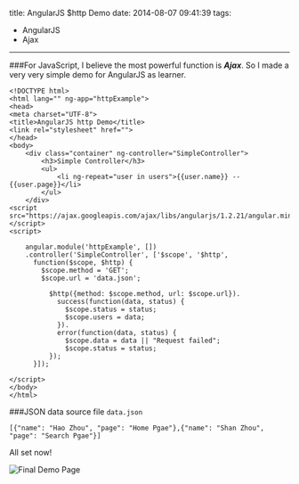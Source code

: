title: AngularJS $http Demo
date: 2014-08-07 09:41:39
tags:
 - AngularJS
 - Ajax
---
###For JavaScript, I believe the most powerful function is ***Ajax***. So I made a very very simple demo for AngularJS as learner.

<!-- more -->

```
<!DOCTYPE html>
<html lang="" ng-app="httpExample">
<head>
<meta charset="UTF-8">
<title>AngularJS http Demo</title>
<link rel="stylesheet" href="">
</head>
<body>
    <div class="container" ng-controller="SimpleController">
        <h3>Simple Controller</h3>
        <ul>
            <li ng-repeat="user in users">{{user.name}} -- {{user.page}}</li>
        </ul>
    </div>
<script src="https://ajax.googleapis.com/ajax/libs/angularjs/1.2.21/angular.min.js"></script>
<script>
    
    angular.module('httpExample', [])
    .controller('SimpleController', ['$scope', '$http',
      function($scope, $http) {
        $scope.method = 'GET';
        $scope.url = 'data.json';

          $http({method: $scope.method, url: $scope.url}).
            success(function(data, status) {
              $scope.status = status;
              $scope.users = data;
            }).
            error(function(data, status) {
              $scope.data = data || "Request failed";
              $scope.status = status;
          });
      }]);

</script>
</body>
</html>
```

###JSON data source file `data.json`
```
[{"name": "Hao Zhou", "page": "Home Pgae"},{"name": "Shan Zhou", "page": "Search Pgae"}]
```

All set now!

![Final Demo Page](https://dn-myblog.qbox.me/img/angularJS/http.png "Final Demo Page")  